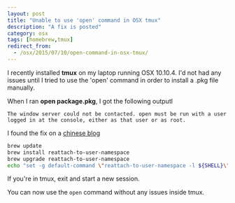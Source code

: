 ```yaml
---
layout: post
title: "Unable to use 'open' command in OSX tmux"
description: "A fix is posted"
category: osx
tags: [homebrew,tmux]
redirect_from:
  - /osx/2015/07/10/open-command-in-osx-tmux/
---
```

I recently installed **tmux** on my laptop running OSX 10.10.4. I'd not had any issues until I tried to use the 'open' command in order to install a .pkg file manually.

When I ran **open package.pkg**, I got the following outputl

    The window server could not be contacted. open must be run with a user logged in at the console, either as that user or as root.

I found the fix on a [chinese blog](http://blog.csdn.net/yhcharles/article/details/43225443)


``` bash
brew update
brew install reattach-to-user-namespace
brew upgrade reattach-to-user-namespace
echo "set -g default-command \"reattach-to-user-namespace -l ${SHELL}\"" >> ~/.tmux.conf
```

If you're in tmux, exit and start a new session.


You can now use the ```open``` command without any issues inside tmux.
